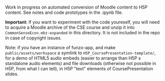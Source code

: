 Work in progress on automated conversion of Moodle content to H5P content. See notes and code prototypes in the .ipynb file.

**Important**: If you want to experiment with the code youreself, you will need to acquire a Moodle archive of the CSE course and unzip it into `CommonSenseEcon.mbz-expanded` in this directory. It is not included in the repo in case of copyright issues.

Note: if you have an instance of funzo-app, and make `public/assets/workspace` a symlink to `H5P_CoursePresentation-template/`, for a demo of HTML5 audio embeds (easier to arrange than H5P
s standalone audio elements) and file downloads (otherwise not possible in H5P, from what I can tell), in H5P "text" elements of CoursePresentation slides.
